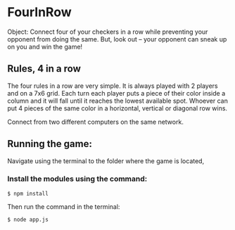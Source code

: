 # FourlnRow

Object: Connect four of your checkers in a row while preventing your opponent from doing the same. 
But, look out – your opponent can sneak up on you and win the game!

## Rules, 4 in a row
The four rules in a row are very simple. It is always played with 2 players and on a 7x6 grid. 
Each turn each player puts a piece of their color inside a column and it will fall until it reaches the lowest available spot. 
Whoever can put 4 pieces of the same color in a horizontal, vertical or diagonal row wins.

Connect from two different computers on the same network.

## Running the game:
Navigate using the terminal to the folder where the game is located,

### Install the modules using the command:

```
$ npm install
```


Then run the command in the terminal: 

```
$ node app.js
```
